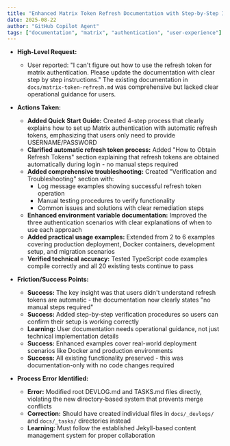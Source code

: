 ```yaml
---
title: "Enhanced Matrix Token Refresh Documentation with Step-by-Step Instructions (Issue #60)"
date: 2025-08-22
author: "GitHub Copilot Agent"
tags: ["documentation", "matrix", "authentication", "user-experience"]
---
```


- **High-Level Request:**
  
  - User reported: "I can't figure out how to use the refresh token for matrix authentication. Please update the documentation with clear step by step instructions." The existing documentation in `docs/matrix-token-refresh.md` was comprehensive but lacked clear operational guidance for users.

- **Actions Taken:**

  - **Added Quick Start Guide:** Created 4-step process that clearly explains how to set up Matrix authentication with automatic refresh tokens, emphasizing that users only need to provide USERNAME/PASSWORD
  - **Clarified automatic refresh token process:** Added "How to Obtain Refresh Tokens" section explaining that refresh tokens are obtained automatically during login - no manual steps required
  - **Added comprehensive troubleshooting:** Created "Verification and Troubleshooting" section with:
    - Log message examples showing successful refresh token operation
    - Manual testing procedures to verify functionality
    - Common issues and solutions with clear remediation steps
  - **Enhanced environment variable documentation:** Improved the three authentication scenarios with clear explanations of when to use each approach
  - **Added practical usage examples:** Extended from 2 to 6 examples covering production deployment, Docker containers, development setup, and migration scenarios
  - **Verified technical accuracy:** Tested TypeScript code examples compile correctly and all 20 existing tests continue to pass

- **Friction/Success Points:**

  - **Success:** The key insight was that users didn't understand refresh tokens are automatic - the documentation now clearly states "no manual steps required"
  - **Success:** Added step-by-step verification procedures so users can confirm their setup is working correctly
  - **Learning:** User documentation needs operational guidance, not just technical implementation details
  - **Success:** Enhanced examples cover real-world deployment scenarios like Docker and production environments
  - **Success:** All existing functionality preserved - this was documentation-only with no code changes required

- **Process Error Identified:**
  - **Error:** Modified root DEVLOG.md and TASKS.md files directly, violating the new directory-based system that prevents merge conflicts
  - **Correction:** Should have created individual files in `docs/_devlogs/` and `docs/_tasks/` directories instead
  - **Learning:** Must follow the established Jekyll-based content management system for proper collaboration